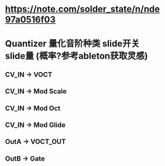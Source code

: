 # https://note.com/solder_state/n/nde97a0516f03

# Quantizer  量化音阶种类  slide开关  slide量  (概率?参考ableton获取灵感) 

## CV_IN -> VOCT
## CV_IN -> Mod Scale
## CV_IN -> Mod Oct
## CV_IN -> Mod Glide
## OutA  -> VOCT_OUT 
## OutB  -> Gate